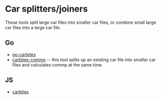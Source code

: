 # Car splitters/joiners

These tools split large car files into smaller car files, or combine small large car files into a large car file.

## Go
- [go-carbites](https://github.com/alanshaw/go-carbites)
- [carbites-commp](https://github.com/anjor/go-carbites-commp) -- this tool splits up an existing car file into smaller car files and calculates commp at the same time.


## JS
- [carbites](https://github.com/nftstorage/carbites)

